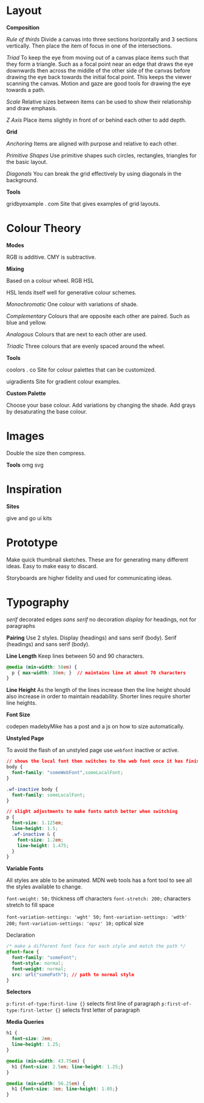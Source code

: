 # Layout

**Composition**

*Rule of thirds*
Divide a canvas into three sections horizontally and 3 sections vertically.
Then place the item of focus in one of the intersections.

*Triad*
To keep the eye from moving out of a canvas place items such that they form a triangle. Such as a focal point near an edge that draws the eye downwards then across the middle of the other side of the canvas before drawing the eye back towards the initial focal point.
This keeps the viewer scanning the canvas.
Motion and gaze are good tools for drawing the eye towards a path.

*Scale*
Relative sizes between items can be used to show their relationship and draw emphasis.

*Z Axis*
Place items slightly in front of or behind each other to add depth.

**Grid**

*Anchoring*
Items are aligned with purpose and relative to each other.

*Primitive Shapes*
Use primitive shapes such circles, rectangles, triangles for the basic layout.

*Diagonals*
You can break the grid effectively by using diagonals in the background.

**Tools**

gridbyexample . com
Site that gives examples of grid layouts.

# Colour Theory

**Modes**

RGB is additive.
CMY is subtractive.

**Mixing**

Based on a colour wheel.
RGB
HSL

HSL lends itself well for generative colour schemes.

*Monochromatic*
One colour with variations of shade.

*Complementary*
Colours that are opposite each other are paired. Such as blue and yellow.

*Analogous*
Colours that are next to each other are used.

*Triadic*
Three colours that are evenly spaced around the wheel.

**Tools**

coolors . co
Site for colour palettes that can be customized.

uigradients
Site for gradient colour examples.

**Custom Palette**

Choose your base colour.
Add variations by changing the shade.
Add grays by desaturating the base colour.

# Images

Double the size then compress.

**Tools**
omg svg

# Inspiration

**Sites**

give and go
ui kits

# Prototype

Make quick thumbnail sketches. These are for generating many different ideas. Easy to make easy to discard.

Storyboards are higher fidelity and used for communicating ideas.

# Typography

*serif* decorated edges
*sans serif* no decoration
*display* for headings, not for paragraphs

**Pairing**
Use 2 styles.
Display (headings) and sans serif (body).
Serif (headings) and sans serif (body).

**Line Length**
Keep lines between 50 and 90 characters.

```css
@media (min-width: 58em) {
  p { max-width: 38em; }  // maintains line at about 70 characters
}
```

**Line Height**
As the length of the lines increase then the line height should also increase in order to maintain readability.
Shorter lines require shorter line heights.

**Font Size**

codepen madebyMike has a post and a js on how to size automatically.

**Unstyled Page**

To avoid the flash of an unstyled page use `webfont` inactive or active.

```css
// shows the local font then switches to the web font once it has finished loading
body {
  font-family: "someWebFont",someLocalFont;
}

.wf-inactive body {
  font-family: someLocalFont;
}
```
```css
// slight adjustments to make fonts match better when switching
p {
  font-size: 1.125em;
  line-height: 1.5;
  .wf-inactive & {
    font-size: 1.2em;
    line-height: 1.475;
  }
}
```

**Variable Fonts**

All styles are able to be animated.
MDN web tools has a font tool to see all the styles available to change.


`font-weight: 50;` thickness off characters
`font-stretch: 200;` characters stretch to fill space

`font-variation-settings: 'wght' 50;`
`font-variation-settings: 'wdth' 200;`
`font-variation-settings: 'opsz' 10;` optical size

Declaration
```css
/* make a different font face for each style and match the path */
@font-face {
  font-family: "someFont";
  font-style: normal;
  font-weight: normal;
  src: url("somePath"); // path to normal style
}
```

**Selectors**

`p:first-of-type:first-line {}` selects first line of paragraph
`p:first-of-type:first-letter {}` selects first letter of paragraph

**Media Queries**

```css
h1 {
  font-size: 2em;
  line-height: 1.25;
}

@media (min-width: 43.75em) {
  h1 {font-size: 2.5em; line-height: 1.25;}
}

@media (min-width: 56.25em) {
  h1 {font-size: 3em; line-height: 1.05;}
}
```
